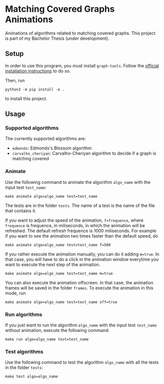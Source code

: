 # Matching Covered Graphs Animations

Animations of algorithms related to matching covered graphs. This project is part of my Bachelor Thesis (under development).

## Setup

In order to use this program, you must install `graph-tools`. Follow the [official installation instructions](https://git.skewed.de/count0/graph-tool/-/wikis/installation-instructions) to do so.

Then, run 

```
python3 -m pip install -e .
```

to install this project.

## Usage

### Supported algorithms

The currently supported algorithms are:

* `edmonds`: Edmonds's Blossom algorithm
* `carvalho_cheriyan`: Carvalho-Cheriyan algorithm to decide if a graph is matching covered


### Animate 

Use the following command to animate the algorithm `algo_name` with the input test `test_name`:

```
make animate algo=algo_name test=test_name
```

The tests are in the folder `tests`. The name of a test is the name of the file that contains it.

If you want to adjust the speed of the animation,  `f=frequence`, where `frequence` is frequence, in miliseconds, in which the animation will be refreshed. The default refresh frequence is 1000 miliseconds. For example if you want to see the animation two times faster than the default speed, do

```
make animate algo=algo_name test=test_name f=500
```

If you rather execute the animation manually, you can do it adding `m=true`. In that case, you will have to do a click in the animation window everytime you want to execute the next step of the animation.

```
make animate algo=algo_name test=test_name m=true
```

You can also execute the animation offscreen. In that case, the animation frames will be saved in the folder `frames`. To execute the animation in this mode, run

```
make animate algo=algo_name test=test_name off=true

```

### Run algorithms

If you just want to run the algorithm `algo_name` with the input test `test_name` without animation, execute the following command:

```
make run algo=algo_name test=test_name
```

### Test algorithms

Use the following command to test the algorithm `algo_name` with all the tests in the folder `tests`:

```
make test algo=algo_name
```
